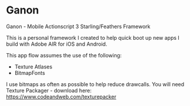 # Ganon
Ganon - Mobile Actionscript 3 Starling/Feathers Framework

This is a personal framework I created to help quick boot up new apps I build with Adobe AIR for iOS and Android.

This app flow assumes the use of the following:

* Texture Atlases
* BitmapFonts

I use bitmaps as often as possible to help reduce drawcalls. You will need Texture Packager - download here: https://www.codeandweb.com/texturepacker